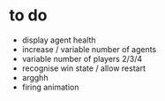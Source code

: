 # to do

* display agent health
* increase / variable number of agents
* variable number of players 2/3/4
* recognise win state / allow restart
* argghh
* firing animation